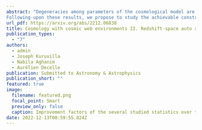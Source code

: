 ```yaml
---
abstract: "Degeneracies among parameters of the cosmological model are known to drastically limit the information contained in the matter distribution. In the first paper of this series, we shown that the cosmic web environments; namely the voids, walls, filaments and nodes; can be used as a leverage to improve the real-space constraints on a set of six cosmological parameters, including the summed neutrino mass. 
Following-upon these results, we propose to study the achievable constraints of environment-dependent power spectra in redshift space where the velocities add up information to the standard two-point statistics by breaking the isotropy of the matter density field. A Fisher analysis based on a set of thousands of Quijote simulations allows us to conclude that the combination of power spectra computed in the several cosmic web environments is able to break some degeneracies. Compared to the matter monopole and quadrupole information alone, the combination of environment-dependent spectra tightens down the constraints on key parameters like the matter density or the summed neutrino mass by up to a factor of 5.5. Additionally, while the information contained in the matter statistic quickly saturates at mildly non-linear scales in redshift space, the combination of power spectra in the environments appears as a goldmine of information able to improve the constraints at all the studied scales from 0.1 to 0.5 h/Mpc and suggests that further improvements are reachable at even finer scales."
url_pdf: https://arxiv.org/abs/2212.06838
title: Cosmology with cosmic web environments II. Redshift-space auto and cross power spectra
publication_types:
  - "7"
authors:
  - admin
  - Joseph Kuruvilla
  - Nabila Aghanim
  - Aurélien Decelle
publication: Submitted to Astronomy & Astrophysics
publication_short: ""
featured: true
image:
  filename: featured.png
  focal_point: Smart
  preview_only: false
  caption: Improvement factors of the several studied statistics over the redshift-space matter monopole + quadrupole constraints for each of the six cosmological parameters at kmax = 0.5 h/Mpc. The horizontal black line shows the unity improvement. Note that these statistics exclude the combination with the matter multipoles and concern uniquely the several cosmic web environments and their combination.
date: 2022-12-13T00:59:55.824Z
---
```


